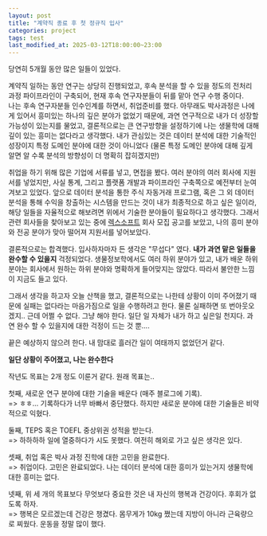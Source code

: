 ```yaml
---
layout: post
title: "계약직 종료 후 첫 정규직 입사"
categories: project
tags: test
last_modified_at: 2025-03-12T18:00:00~23:00
---  
```



당연히 5개월 동안 많은 일들이 있었다.

계약직 일하는 동안 연구는 상당히 진행되었고, 후속 분석을 할 수 있을 정도의 전처리 과정 파이프라인이 구축되어, 현재 후속 연구자분들이 뒤를 맡아 연구 수행 중이다.  
나는 후속 연구자분들 인수인계를 하면서, 취업준비를 했다. 아무래도 박사과정은 나에게 있어서 흥미있는 하나의 깊은 분야가 없었기 때문에, 과연 연구적으로 내가 더 성장할 가능성이 있는지를 물었고, 결론적으로는 큰 연구방향을 설정하기에 나는 생물학에 대해 깊이 있는 흥미는 없다라고 생각했다. 내가 관심있는 것은 데이터 분석에 대한 기술적인 성장이지 특정 도메인 분야에 대한 것이 아니었다 (물론 특정 도메인 분야에 대해 깊게 알면 알 수록 분석의 방향성이 더 명확히 잡히겠지만)  

취업을 하기 위해 많은 기업에 서류를 넣고, 면접을 봤다. 여러 분야의 여러 회사에 지원서를 넣었지만, 사실 통계, 그리고 플랫폼 개발과 파이프라인 구축쪽으로 예전부터 눈여겨보고 있었다. 앞으로 데이터 분석을 통한 주식 자동거래 프로그램, 혹은 그 외 데이터 분석을 통해 수익을 창출하는 시스템을 만드는 것이 내가 최종적으로 하고 싶은 일이라, 해당 일들을 자율적으로 해보려면 위에서 기술한 분야들이 필요하다고 생각했다. 그래서 관련 회사들을 찾아보고 있는 중에 [렉스소프트](https://rexsw.com/index.php?lang=1) 회사 모집 공고를 보았고, 나의 흥미 분야와 전공 분야가 맞아 떨어져 지원서를 넣어보았다.   

결론적으로는 합격했다. 입사하자마자 든 생각은 "무섭다" 였다. **내가 과연 맡은 일들을 완수할 수 있을지** 걱정되었다. 생물정보학에서도 여러 하위 분야가 있고, 내가 배운 하위 분야는 회사에서 원하는 하위 분야와 명확하게 들어맞지는 않았다. 따라서 불안한 느낌이 지금도 들고 있다.   

그래서 생각을 하고자 오늘 산책을 했고, 결론적으로는 나한테 상황이 이미 주어졌기 때문에 실패는 없다라는 마음가짐으로 일을 수행하려고 한다. 물론 실패하면 또 번아웃오겠지.. 근데 어쩔 수 없다. 그냥 해야 한다. 일단 일 자체가 내가 하고 싶은일 천지다. 과연 완수 할 수 있을지에 대한 걱정이 드는 것 뿐.... 

끝은 예상하지 않으려 한다. 내 맘대로 흘러간 일이 여태까지 없었던거 같다. 

**일단 상황이 주어졌고, 나는 완수한다**  

작년도 목표는 2개 정도 이룬거 같다. 원래 목표는..  

첫째, 새로운 연구 분야에 대한 기술을 배운다 (매주 블로그에 기록).  
=> ㅎㅎ... 기록하다가 너무 바빠서 중단했다. 하지만 새로운 분야에 대한 기술들은 비약적으로 익혔다.    

둘째, TEPS 혹은 TOEFL 중상위권 성적을 받는다.  
=> 하하하하 일에 열중하다가 시도 못했다. 여전히 해외로 가고 싶은 생각은 있다.   

셋째, 취업 혹은 박사 과정 진학에 대한 고민을 완료한다.  
=> 취업이다. 고민은 완료되었다. 나는 데이터 분석에 대한 흥미가 있는거지 생물학에 대한 흥미는 없다.    

넷째, 위 세 개의 목표보다 무엇보다 중요한 것은 내 자신의 행복과 건강이다. 후회가 없도록 하자.  
=> 행복은 모르겠는데 건강은 챙겼다. 몸무게가 10kg 쪘는데 지방이 아니라 근육량으로 찌웠다. 운동을 정말 많이 했다.  

